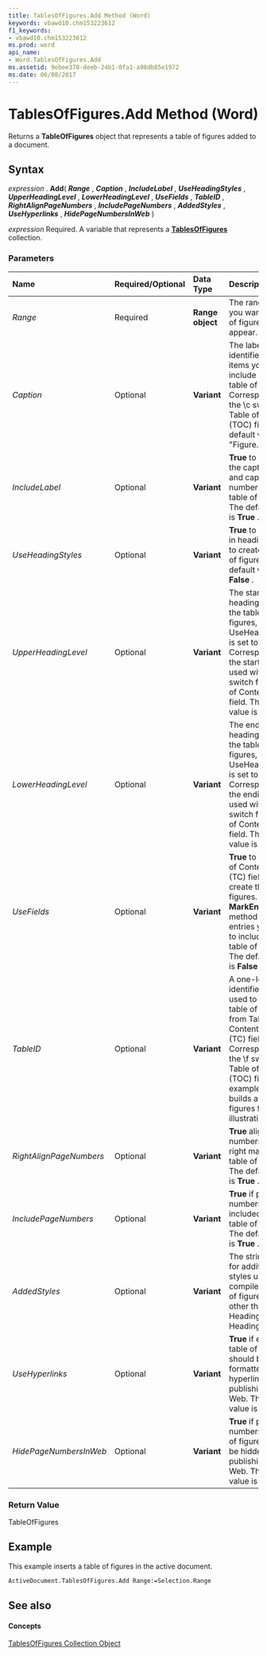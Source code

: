 ```yaml
---
title: TablesOfFigures.Add Method (Word)
keywords: vbawd10.chm153223612
f1_keywords:
- vbawd10.chm153223612
ms.prod: word
api_name:
- Word.TablesOfFigures.Add
ms.assetid: 9ebee370-deeb-24b1-0fa1-a98db85e1972
ms.date: 06/08/2017
---
```



# TablesOfFigures.Add Method (Word)

Returns a **TableOfFigures** object that represents a table of figures added to a document.


## Syntax

 _expression_ . **Add**( **_Range_** , **_Caption_** , **_IncludeLabel_** , **_UseHeadingStyles_** , **_UpperHeadingLevel_** , **_LowerHeadingLevel_** , **_UseFields_** , **_TableID_** , **_RightAlignPageNumbers_** , **_IncludePageNumbers_** , **_AddedStyles_** , **_UseHyperlinks_** , **_HidePageNumbersInWeb_** )

 _expression_ Required. A variable that represents a **[TablesOfFigures](tablesoffigures-object-word.md)** collection.


### Parameters



|**Name**|**Required/Optional**|**Data Type**|**Description**|
|:-----|:-----|:-----|:-----|
| _Range_|Required| **Range object**|The range where you want the table of figures to appear.|
| _Caption_|Optional| **Variant**|The label that identifies the items you want to include in the table of figures. Corresponds to the \c switch for a Table of Contents (TOC) field. The default value is "Figure."|
| _IncludeLabel_|Optional| **Variant**| **True** to include the caption label and caption number in the table of figures. The default value is **True** .|
| _UseHeadingStyles_|Optional| **Variant**| **True** to use built-in heading styles to create the table of figures. The default value is **False** .|
| _UpperHeadingLevel_|Optional| **Variant**|The starting heading level for the table of figures, if UseHeadingStyles is set to **True** . Corresponds to the starting value used with the \o switch for a Table of Contents (TOC) field. The default value is 1.|
| _LowerHeadingLevel_|Optional| **Variant**|The ending heading level for the table of figures, if UseHeadingStyles is set to **True** . Corresponds to the ending value used with the \o switch for a Table of Contents (TOC) field. The default value is 9.|
| _UseFields_|Optional| **Variant**| **True** to use Table of Contents Entry (TC) fields to create the table of figures. Use the **MarkEntry** method to mark entries you want to include in the table of figures. The default value is **False** .|
| _TableID_|Optional| **Variant**|A one-letter identifier that's used to build a table of figures from Table of Contents Entry (TC) fields. Corresponds to the \f switch for a Table of Contents (TOC) field. For example, "i" builds a table of figures for an illustration.|
| _RightAlignPageNumbers_|Optional| **Variant**| **True** align page numbers with the right margin in the table of figures. The default value is **True** .|
| _IncludePageNumbers_|Optional| **Variant**| **True** if page numbers are included in the table of figures. The default value is **True** .|
| _AddedStyles_|Optional| **Variant**|The string name for additional styles used to compile the table of figures (styles other than the Heading 1 ? Heading 9 styles).|
| _UseHyperlinks_|Optional| **Variant**| **True** if entries in a table of figures should be formatted as hyperlinks when publishing to the Web. The default value is **True** .|
| _HidePageNumbersInWeb_|Optional| **Variant**| **True** if page numbers in a table of figures should be hidden when publishing to the Web. The default value is **True** .|

### Return Value

TableOfFigures


## Example

This example inserts a table of figures in the active document.


```vb
ActiveDocument.TablesOfFigures.Add Range:=Selection.Range
```


## See also


#### Concepts


[TablesOfFigures Collection Object](tablesoffigures-object-word.md)

